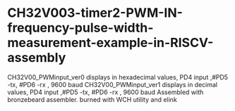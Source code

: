 # CH32V003-timer2-PWM-IN-frequency-pulse-width-measurement-example-in-RISCV-assembly
CH32V00_PWMinput_ver0 displays in hexadecimal values, PD4 input ,#PD5 -tx, #PD6 -rx , 9600 baud
CH32V00_PWMinput_ver1 displays in decimal values, PD4 input ,#PD5 -tx, #PD6 -rx , 9600 baud
Assembled with bronzebeard assembler.
burned with WCH utility and elink
